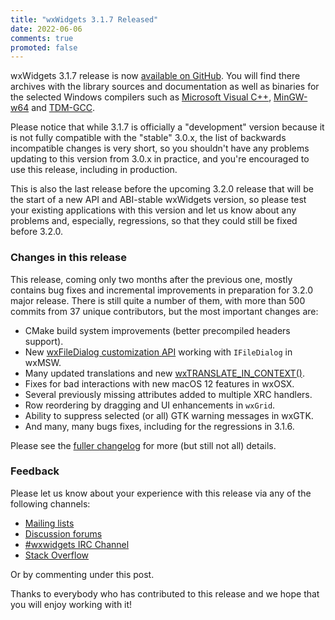 ```yaml
---
title: "wxWidgets 3.1.7 Released"
date: 2022-06-06
comments: true
promoted: false
---
```


wxWidgets 3.1.7 release is now
[available on GitHub](https://github.com/wxWidgets/wxWidgets/releases/tag/v3.1.7).
You will find there archives with the library sources and documentation as
well as binaries for the selected Windows compilers such as [Microsoft Visual
C++](https://visualstudio.microsoft.com/), [MinGW-w64](https://mingw-w64.org/)
and [TDM-GCC](https://jmeubank.github.io/tdm-gcc/).

Please notice that while 3.1.7 is officially a "development" version because
it is not fully compatible with the "stable" 3.0.x, the list of backwards
incompatible changes is very short, so you shouldn't have any problems
updating to this version from 3.0.x in practice, and you're encouraged to use
this release, including in production.

This is also the last release before the upcoming 3.2.0 release that will be
the start of a new API and ABI-stable wxWidgets version, so please test your
existing applications with this version and let us know about any problems
and, especially, regressions, so that they could still be fixed before 3.2.0.

### Changes in this release

This release, coming only two months after the previous one, mostly
contains bug fixes and incremental improvements in preparation for 3.2.0
major release. There is still quite a number of them, with more than 500
commits from 37 unique contributors, but the most important changes are:

- CMake build system improvements (better precompiled headers support).
- New [wxFileDialog customization API][1] working with `IFileDialog` in wxMSW.
- Many updated translations and new [wxTRANSLATE_IN_CONTEXT()][2].
- Fixes for bad interactions with new macOS 12 features in wxOSX.
- Several previously missing attributes added to multiple XRC handlers.
- Row reordering by dragging and UI enhancements in `wxGrid`.
- Ability to suppress selected (or all) GTK warning messages in wxGTK.
- And many, many bugs fixes, including for the regressions in 3.1.6.

[1]: https://docs.wxwidgets.org/3.1.7/classwx_file_dialog_customize_hook.html
[2]: https://docs.wxwidgets.org/3.1.7/translation_8h.html#aa328f9b9a221bd2f4cbc47b195ebd351


Please see the [fuller changelog][3] for more (but still not all) details.

[3]: https://raw.githubusercontent.com/wxWidgets/wxWidgets/v3.1.7/docs/changes.txt

### Feedback

Please let us know about your experience with this release via any of the
following channels:

* [Mailing lists](https://www.wxwidgets.org/support/mailing-lists/)
* [Discussion forums](https://forums.wxwidgets.org/)
* [#wxwidgets IRC Channel](https://www.wxwidgets.org/support/irc/)
* [Stack Overflow](https://stackoverflow.com/questions/tagged/wxwidgets)

Or by commenting under this post.

Thanks to everybody who has contributed to this release and we hope that you
will enjoy working with it!
